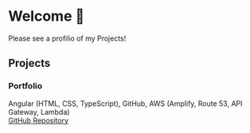 # Welcome 👋

Please see a profilio of my Projects!

## Projects

### Portfolio
Angular (HTML, CSS, TypeScript), GitHub, AWS (Amplify, Route 53, API Gateway, Lambda)</br>
<a href="https://github.com/chris-royall/portfolio">GitHub Repository</a></br>
